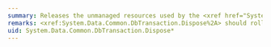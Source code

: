```yaml
---
summary: Releases the unmanaged resources used by the <xref href="System.Data.Common.DbTransaction"></xref> and optionally releases the managed resources.
remarks: <xref:System.Data.Common.DbTransaction.Dispose%2A> should rollback the transaction. However, the behavior of <xref:System.Data.Common.DbTransaction.Dispose%2A> is provider specific, and should not replace calling <xref:System.Data.Common.DbTransaction.Rollback%2A>.
uid: System.Data.Common.DbTransaction.Dispose*
---
```


